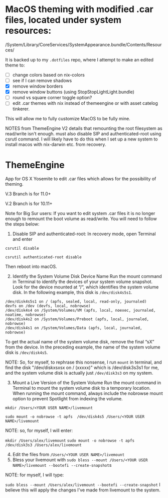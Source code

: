 
# MacOS theming with modified .car files, located under system resources:
/System/Library/CoreServices/SystemAppearance.bundle/Contents/Resources/

It is backed up to my `.dotfiles` repo, where I attempt to make an edited theme to:

- [ ] change colors based on nix-colors
- [ ] see if I can remove shadows
- [x] remove window borders
- [x] remove window buttons (using StopStopLightLight.bundle)
- [ ] round vs square corner toggle option?
- [ ] edit .car themes with nix instead of themeengine or with asset catelog tinkerer.

This will allow me to fully customize MacOS to be fully mine. 


NOTES from ThemeEngine V2 details that remounting the root filesystem as read/write isn't enough. must also disable SIP and authenticated-root using csrutl command. I will likely have to do this when I set up a new system to install macos with nix-darwin etc. from recovery.

ThemeEngine
===========

App for OS X Yosemite to edit .car files which allows for the possibility of theming.

V.3 Branch is for 11.0+

V.2 Branch is for 10.11+

Note for Big Sur users:
If you want to edit system .car files it is no longer enough to remount the boot volume as read/write.
You will need to follow the steps below:

1. Disable SIP and authenticated-root:
In recovery mode, open Terminal and enter

`csrutil disable`

`csrutil authenticated-root disable`

Then reboot into macOS.

2. Identify the System Volume Disk Device Name
Run the mount command in Terminal to identify the devices of your system volume snapshot. Look for the device mounted at “/“, which identifies the system volume disk.  In the following example, this disk is `/dev/disk4s5s1`.
```
/dev/disk4s5s1 on / (apfs, sealed, local, read-only, journaled)
devfs on /dev (devfs, local, nobrowse)
/dev/disk4s4 on /System/Volumes/VM (apfs, local, noexec, journaled, noatime, nobrowse)
/dev/disk4s2 on /System/Volumes/Preboot (apfs, local, journaled, nobrowse)
/dev/disk4s1 on /System/Volumes/Data (apfs, local, journaled, nobrowse)
```
To get the actual name of the system volume disk, remove the final “sX” from the device. In the preceding example, the name of the system volume disk is `/dev/disk4s5`.

NOTE: So, for myself, to rephrase this nonsense, I run `mount` in terminal, and find the disk "/dev/diskxsxsx on / (xxxxx)" which is /dev/disk3s3s1 for me, and the system volume disk is actually just `/dev/disk3s3` on my system.


3. Mount a Live Version of the System Volume
Run the mount command in Terminal to mount the system volume disk to a temporary location. When running the mount command, always include the nobrowse mount option to prevent Spotlight from indexing the volume.

`mkdir /Users/<YOUR USER NAME>/livemount`

`sudo mount -o nobrowse -t apfs  /dev/disk4s5 /Users/<YOUR USER NAME>/livemount`

NOTE: so, for myself, I will enter:

`mkdir /Users/alex/livemount`
`sudo mount -o nobrowse -t apfs /dev/disk3s3 /Users/alex/livemount`

4. Edit the files from `/Users/<YOUR USER NAME>/livemount`
5. Bless your livemount with `sudo bless --mount /Users/<YOUR USER NAME>/livemount --bootefi --create-snapshot`s

NOTE: for myself, I will type:

`sudo bless --mount /Users/alex/livemount --bootefi --create-snapshot`
I believe this will apply the changes I've made from livemount to the system.
